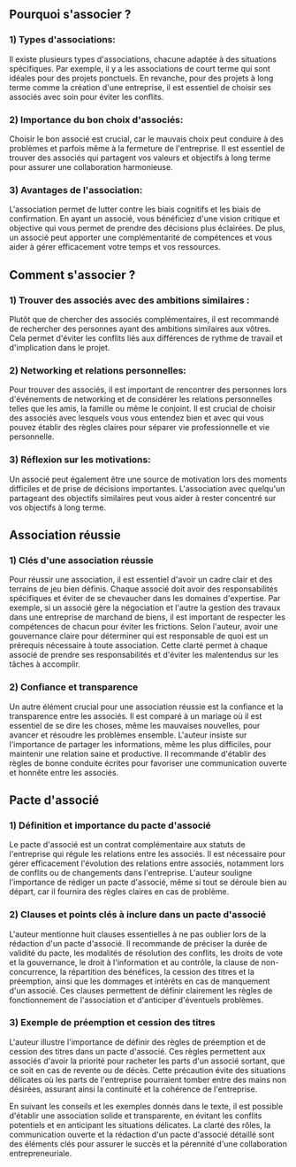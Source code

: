 ## Pourquoi s'associer ?

### 1) Types d'associations:
Il existe plusieurs types d'associations, chacune adaptée à des situations spécifiques. Par exemple, il y a les associations de court terme qui sont idéales pour des projets ponctuels. En revanche, pour des projets à long terme comme la création d'une entreprise, il est essentiel de choisir ses associés avec soin pour éviter les conflits.

### 2) Importance du bon choix d'associés:
Choisir le bon associé est crucial, car le mauvais choix peut conduire à des problèmes et parfois même à la fermeture de l'entreprise. Il est essentiel de trouver des associés qui partagent vos valeurs et objectifs à long terme pour assurer une collaboration harmonieuse.

### 3) Avantages de l'association:
L'association permet de lutter contre les biais cognitifs et les biais de confirmation. En ayant un associé, vous bénéficiez d'une vision critique et objective qui vous permet de prendre des décisions plus éclairées. De plus, un associé peut apporter une complémentarité de compétences et vous aider à gérer efficacement votre temps et vos ressources.

## Comment s'associer ?

### 1) Trouver des associés avec des ambitions similaires :
Plutôt que de chercher des associés complémentaires, il est recommandé de rechercher des personnes ayant des ambitions similaires aux vôtres. Cela permet d'éviter les conflits liés aux différences de rythme de travail et d'implication dans le projet.

### 2) Networking et relations personnelles:
Pour trouver des associés, il est important de rencontrer des personnes lors d'événements de networking et de considérer les relations personnelles telles que les amis, la famille ou même le conjoint. Il est crucial de choisir des associés avec lesquels vous vous entendez bien et avec qui vous pouvez établir des règles claires pour séparer vie professionnelle et vie personnelle.

### 3) Réflexion sur les motivations:
Un associé peut également être une source de motivation lors des moments difficiles et de prise de décisions importantes. L'association avec quelqu'un partageant des objectifs similaires peut vous aider à rester concentré sur vos objectifs à long terme.

## Association réussie

### 1) Clés d'une association réussie

Pour réussir une association, il est essentiel d'avoir un cadre clair et des terrains de jeu bien définis. Chaque associé doit avoir des responsabilités spécifiques et éviter de se chevaucher dans les domaines d'expertise. Par exemple, si un associé gère la négociation et l'autre la gestion des travaux dans une entreprise de marchand de biens, il est important de respecter les compétences de chacun pour éviter les frictions. Selon l'auteur, avoir une gouvernance claire pour déterminer qui est responsable de quoi est un prérequis nécessaire à toute association. Cette clarté permet à chaque associé de prendre ses responsabilités et d'éviter les malentendus sur les tâches à accomplir.

### 2) Confiance et transparence

Un autre élément crucial pour une association réussie est la confiance et la transparence entre les associés. Il est comparé à un mariage où il est essentiel de se dire les choses, même les mauvaises nouvelles, pour avancer et résoudre les problèmes ensemble. L'auteur insiste sur l'importance de partager les informations, même les plus difficiles, pour maintenir une relation saine et productive. Il recommande d'établir des règles de bonne conduite écrites pour favoriser une communication ouverte et honnête entre les associés.

## Pacte d'associé

### 1) Définition et importance du pacte d'associé

Le pacte d'associé est un contrat complémentaire aux statuts de l'entreprise qui régule les relations entre les associés. Il est nécessaire pour gérer efficacement l'évolution des relations entre associés, notamment lors de conflits ou de changements dans l'entreprise. L'auteur souligne l'importance de rédiger un pacte d'associé, même si tout se déroule bien au départ, car il fournira des règles claires en cas de problème.

### 2) Clauses et points clés à inclure dans un pacte d'associé

L'auteur mentionne huit clauses essentielles à ne pas oublier lors de la rédaction d'un pacte d'associé. Il recommande de préciser la durée de validité du pacte, les modalités de résolution des conflits, les droits de vote et la gouvernance, le droit à l'information et au contrôle, la clause de non-concurrence, la répartition des bénéfices, la cession des titres et la préemption, ainsi que les dommages et intérêts en cas de manquement d'un associé. Ces clauses permettent de définir clairement les règles de fonctionnement de l'association et d'anticiper d'éventuels problèmes.

### 3) Exemple de préemption et cession des titres

L'auteur illustre l'importance de définir des règles de préemption et de cession des titres dans un pacte d'associé. Ces règles permettent aux associés d'avoir la priorité pour racheter les parts d'un associé sortant, que ce soit en cas de revente ou de décès. Cette précaution évite des situations délicates où les parts de l'entreprise pourraient tomber entre des mains non désirées, assurant ainsi la continuité et la cohérence de l'entreprise.

En suivant les conseils et les exemples donnés dans le texte, il est possible d'établir une association solide et transparente, en évitant les conflits potentiels et en anticipant les situations délicates. La clarté des rôles, la communication ouverte et la rédaction d'un pacte d'associé détaillé sont des éléments clés pour assurer le succès et la pérennité d'une collaboration entrepreneuriale.